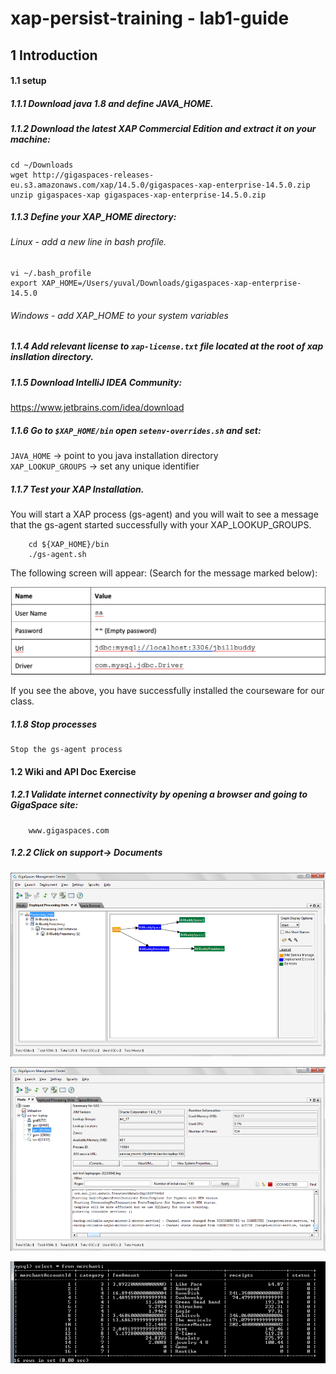 # xap-persist-training - lab1-guide

## 1	Introduction

#### 1.1 setup

##### 1.1.1 Download java 1.8 and define JAVA_HOME.

##### 1.1.2 Download the latest XAP Commercial Edition and extract it on your machine:

    cd ~/Downloads
    wget http://gigaspaces-releases-eu.s3.amazonaws.com/xap/14.5.0/gigaspaces-xap-enterprise-14.5.0.zip
    unzip gigaspaces-xap gigaspaces-xap-enterprise-14.5.0.zip
    
##### 1.1.3 Define your XAP_HOME directory: 
###### Linux - add a new line in bash profile.
    vi ~/.bash_profile
    export XAP_HOME=/Users/yuval/Downloads/gigaspaces-xap-enterprise-14.5.0
###### Windows - add XAP_HOME to your system variables
  
##### 1.1.4 Add relevant license to `xap-license.txt` file located at the root of xap insllation directory.
##### 1.1.5 Download IntelliJ IDEA Community:
   https://www.jetbrains.com/idea/download
##### 1.1.6 Go to `$XAP_HOME/bin` open `setenv-overrides.sh` and set: <br>
   `JAVA_HOME` -> point to you java installation directory <br>
   `XAP_LOOKUP_GROUPS` -> set any unique identifier
   
##### 1.1.7 Test your XAP Installation. <br>
   You will start a XAP process (gs-agent) and you will wait to see a message that the gs-agent started successfully with your XAP_LOOKUP_GROUPS. <br />             
        
        cd ${XAP_HOME}/bin 
        ./gs-agent.sh
   
   The following screen will appear:
   (Search for the message marked below):
   
![Screenshot](./Pictures/Picture1.png)
   
   If you see the above, you have successfully installed the courseware for our class.
   
##### 1.1.8	Stop processes
    Stop the gs-agent process

#### 1.2	Wiki and API Doc Exercise  

##### 1.2.1 Validate internet connectivity by opening a browser and going to GigaSpace site: 
        www.gigaspaces.com
##### 1.2.2 Click on support-> Documents

![Screenshot](./Pictures/Picture2.png)


![Screenshot](./Pictures/Picture3.png)
       

![Screenshot](./Pictures/Picture4.png)     
   
   

